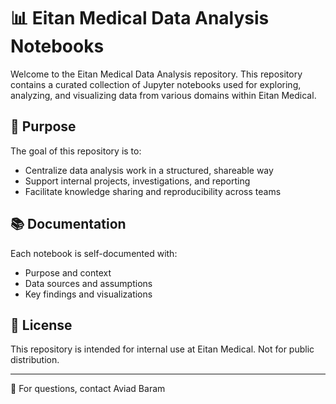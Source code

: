 
# 📊 Eitan Medical Data Analysis Notebooks

Welcome to the Eitan Medical Data Analysis repository. This repository contains a curated collection of Jupyter notebooks used for exploring, analyzing, and visualizing data from various domains within Eitan Medical.

## 🧪 Purpose

The goal of this repository is to:
- Centralize data analysis work in a structured, shareable way
- Support internal projects, investigations, and reporting
- Facilitate knowledge sharing and reproducibility across teams

<!-- ## 📦 Requirements

Install the Python packages needed:

```bash
pip install -r requirements.txt
````

## 🛠 Usage

1. Clone the repository
2. Place necessary (approved) data files in a local `data/` folder
3. Open JupyterLab or Jupyter Notebook:

   ```bash
   jupyter lab
   ```
4. Explore and run notebooks as needed -->

## 📚 Documentation

Each notebook is self-documented with:

* Purpose and context
* Data sources and assumptions
* Key findings and visualizations

## 📄 License

This repository is intended for internal use at Eitan Medical. Not for public distribution.

---

📧 For questions, contact Aviad Baram

